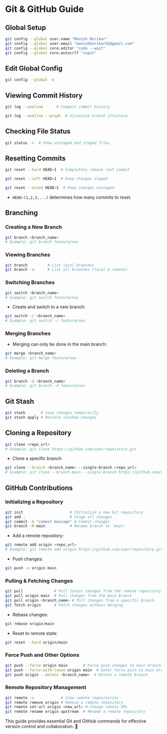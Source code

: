 # Git & GitHub Guide

## Global Setup
```sh
git config --global user.name "Manish Borikar"
git config --global user.email "manishborikar92@gmail.com"
git config --global core.editor "code --wait"
git config --global core.autocrlf "input"
```

## Edit Global Config
```sh
git config --global -e
```

## Viewing Commit History
```sh
git log --oneline      # Compact commit history

git log --oneline --graph  # Visualize branch structure
```

## Checking File Status
```sh
git status -s  # Show unstaged and staged files
```

## Resetting Commits
```sh
git reset --hard HEAD~1  # Completely remove last commit

git reset --soft HEAD~1  # Keep changes staged

git reset --mixed HEAD~1  # Keep changes unstaged
```
- `HEAD~(1,2,3,...)` determines how many commits to reset.

## Branching
### Creating a New Branch
```sh
git branch <branch_name>
# Example: git branch feature/nav
```

### Viewing Branches
```sh
git branch         # List local branches
git branch -a      # List all branches (local & remote)
```

### Switching Branches
```sh
git switch <branch_name>
# Example: git switch feature/nav
```
- Create and switch to a new branch:
```sh
git switch -c <branch_name>
# Example: git switch -c feature/nav
```

### Merging Branches
- Merging can only be done in the main branch:
```sh
git merge <branch_name>
# Example: git merge feature/nav
```

### Deleting a Branch
```sh
git branch -d <branch_name>
# Example: git branch -d feature/nav
```

## Git Stash
```sh
git stash       # Save changes temporarily
git stash apply # Restore stashed changes
```

## Cloning a Repository
```sh
git clone <repo_url>
# Example: git clone https://github.com/user/repository.git
```
- Clone a specific branch:
```sh
git clone --branch <branch_name> --single-branch <repo_url>
# Example: git clone --branch main --single-branch https://github.com/user/repository.git
```

## GitHub Contributions
### Initializing a Repository
```sh
git init                     # Initialize a new Git repository
git add .                    # Stage all changes
git commit -m "commit message" # Commit changes
git branch -M main           # Rename branch to 'main'
```
- Add a remote repository:
```sh
git remote add origin <repo_url>
# Example: git remote add origin https://github.com/user/repository.git
```
- Push changes:
```sh
git push -u origin main
```

### Pulling & Fetching Changes
```sh
git pull              # Pull latest changes from the remote repository
git pull origin main  # Pull changes from the main branch
git pull origin <branch_name> # Pull changes from a specific branch
git fetch origin      # Fetch changes without merging
```
- Rebase changes:
```sh
git rebase origin/main
```
- Reset to remote state:
```sh
git reset --hard origin/main
```

### Force Push and Other Options
```sh
git push --force origin main       # Force push changes to main branch (overwrites remote branch)
git push --force-with-lease origin main  # Safer force push to main branch (checks if remote branch changed)
git push origin --delete <branch_name>  # Delete a remote branch
```

### Remote Repository Management
```sh
git remote -v            # View remote repositories
git remote remove origin # Remove a remote repository
git remote set-url origin <new_url> # Change remote URL
git remote rename origin upstream  # Rename a remote repository
```

This guide provides essential Git and GitHub commands for effective version control and collaboration. 🚀
